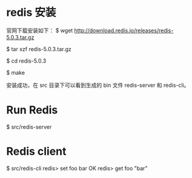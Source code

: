 # redis 安装

官网下载安装如下：
$ wget http://download.redis.io/releases/redis-5.0.3.tar.gz

$ tar xzf redis-5.0.3.tar.gz

$ cd redis-5.0.3

$ make

安装成功，在 src 目录下可以看到生成的 bin 文件 redis-server 和 redis-cli。

# Run Redis

$ src/redis-server

# Redis client

$ src/redis-cli
redis> set foo bar
OK
redis> get foo
"bar"
